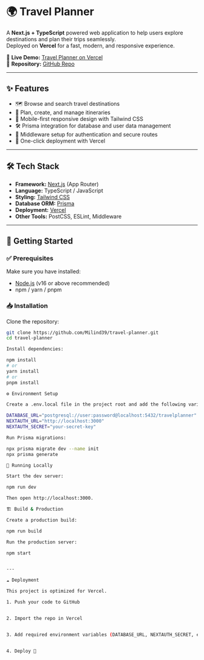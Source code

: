# 🌍 Travel Planner

A **Next.js + TypeScript** powered web application to help users explore destinations and plan their trips seamlessly.  
Deployed on **Vercel** for a fast, modern, and responsive experience.

🔗 **Live Demo:** [Travel Planner on Vercel](https://travel-planner-rosy-nine.vercel.app/)  
📂 **Repository:** [GitHub Repo](https://github.com/Milind39/travel-planner)

---

## ✨ Features

- 🗺️ Browse and search travel destinations  
- 📝 Plan, create, and manage itineraries  
- 📱 Mobile-first responsive design with Tailwind CSS  
- 🛠️ Prisma integration for database and user data management  
- 🔐 Middleware setup for authentication and secure routes  
- 🚀 One-click deployment with Vercel  

---

## 🛠️ Tech Stack

- **Framework:** [Next.js](https://nextjs.org/) (App Router)  
- **Language:** TypeScript / JavaScript  
- **Styling:** [Tailwind CSS](https://tailwindcss.com/)  
- **Database ORM:** [Prisma](https://www.prisma.io/)  
- **Deployment:** [Vercel](https://vercel.com/)  
- **Other Tools:** PostCSS, ESLint, Middleware  

---



## 🚀 Getting Started

### ✅ Prerequisites

Make sure you have installed:

- [Node.js](https://nodejs.org/) (v16 or above recommended)  
- npm / yarn / pnpm  

### 📥 Installation

Clone the repository:

```bash
git clone https://github.com/Milind39/travel-planner.git
cd travel-planner

Install dependencies:

npm install
# or
yarn install
# or
pnpm install

⚙️ Environment Setup

Create a .env.local file in the project root and add the following variables (update values as needed):

DATABASE_URL="postgresql://user:password@localhost:5432/travelplanner"
NEXTAUTH_URL="http://localhost:3000"
NEXTAUTH_SECRET="your-secret-key"

Run Prisma migrations:

npx prisma migrate dev --name init
npx prisma generate

🏃 Running Locally

Start the dev server:

npm run dev

Then open http://localhost:3000.

🏗️ Build & Production

Create a production build:

npm run build

Run the production server:

npm start


---

☁️ Deployment

This project is optimized for Vercel.

1. Push your code to GitHub


2. Import the repo in Vercel


3. Add required environment variables (DATABASE_URL, NEXTAUTH_SECRET, etc.)


4. Deploy 🎉




